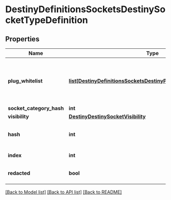 # DestinyDefinitionsSocketsDestinySocketTypeDefinition

## Properties
Name | Type | Description | Notes
------------ | ------------- | ------------- | -------------
**plug_whitelist** | [**list[DestinyDefinitionsSocketsDestinyPlugWhitelistEntryDefinition]**](DestinyDefinitionsSocketsDestinyPlugWhitelistEntryDefinition.md) | A list of Plug \&quot;Categories\&quot; that are allowed to be plugged into sockets of this type.    These should be compared against a given plug item&#39;s DestinyInventoryItemDefinition.plug.plugCategoryHash,  which indicates the plug item&#39;s category.    If the plug&#39;s category matches any whitelisted plug, or if the whitelist is empty, it is allowed to be inserted. | [optional] 
**socket_category_hash** | **int** |  | [optional] 
**visibility** | [**DestinyDestinySocketVisibility**](DestinyDestinySocketVisibility.md) |  | [optional] 
**hash** | **int** | The unique identifier for this entity.  Guaranteed to be unique for the type of entity, but not globally.    When entities refer to each other in Destiny content, it is this hash that they are referring to. | [optional] 
**index** | **int** | The index of the entity as it was found in the investment tables. | [optional] 
**redacted** | **bool** | If this is true, then there is an entity with this identifier/type combination, but BNet is  not yet allowed to show it.  Sorry! | [optional] 

[[Back to Model list]](../README.md#documentation-for-models) [[Back to API list]](../README.md#documentation-for-api-endpoints) [[Back to README]](../README.md)


